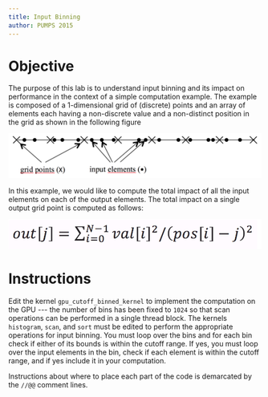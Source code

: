 ```yaml
---
title: Input Binning
author: PUMPS 2015
---
```


# Objective

The purpose of this lab is to understand input binning and its impact on performance in the context of a simple computation example. The example is composed of a 1-dimensional grid of (discrete) points and an array of elements each having a non-discrete value and a non-distinct position in the grid as shown in the following figure


![image](imgs/fig.png "thumbnail")

In this example, we would like to compute the total impact of all the input elements on each of the output elements. The total impact on a single output grid point is computed as follows:

![image](imgs/formula.png "thumbnail")

# Instructions

Edit the kernel `gpu_cutoff_binned_kernel` to implement the computation on the GPU --- the number of bins has been fixed to `1024` so that scan operations can be performed in a single thread block. The kernels `histogram`, `scan`, and `sort` must be edited to perform the appropriate operations for input binning. You must loop over the bins and for each bin check if either of its bounds is within the cutoff range. If yes, you must loop over the input elements in the bin, check if each element is within the cutoff range, and if yes include it in your computation.

Instructions about where to place each part of the code is
demarcated by the `//@@` comment lines.
